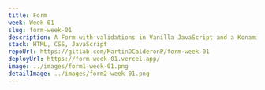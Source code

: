 ```yaml
---
title: Form
week: Week 01
slug: form-week-01
description: A Form with validations in Vanilla JavaScript and a Konami Code (↑ → ↓ ← A B) with a Scorpion (from Mortal Kombat) gif.
stack: HTML, CSS, JavaScript
repoUrl: https://gitlab.com/MartinDCalderonP/form-week-01
deployUrl: https://form-week-01.vercel.app/
image: ../images/form1-week-01.png
detailImage: ../images/form2-week-01.png
---
```

